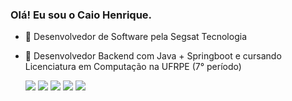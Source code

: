 ### Olá! Eu sou o Caio Henrique.

- 🔭 Desenvolvedor de Software pela Segsat Tecnologia
- 🌱 Desenvolvedor Backend com Java + Springboot e cursando Licenciatura em Computação na UFRPE (7° período)

  <div> 
  <a href="https://www.linkedin.com/in/caiohclins" target="_blank"><img src="https://img.shields.io/badge/-LinkedIn-%230077B5?style=for-the-badge&logo=linkedin&logoColor=white" target="_blank"></a>
  <a href="https://instagram.com/justkac_" target="_blank"><img src="https://img.shields.io/badge/-Instagram-%23E4405F?style=for-the-badge&logo=instagram&logoColor=white" target="_blank"></a> 
  <a href = "mailto:caiohrick@outlook.com"><img src="https://img.shields.io/badge/Microsoft_Outlook-0078D4?style=for-the-badge&logo=microsoft-outlook&logoColor=white" target="_blank"></a>
  <a href="https://api.whatsapp.com/send?phone=5581981273873&text=Ol%C3%A1%2C%20Caio!" target="_blank"><img src="https://img.shields.io/badge/WhatsApp-25D366?style=for-the-badge&logo=whatsapp&logoColor=white"></a>
  <a href="https://t.me/caiohclins" target="_blank"><img src="https://img.shields.io/badge/Telegram-2CA5E0?style=for-the-badge&logo=telegram&logoColor=white"></a>
 
</div>
